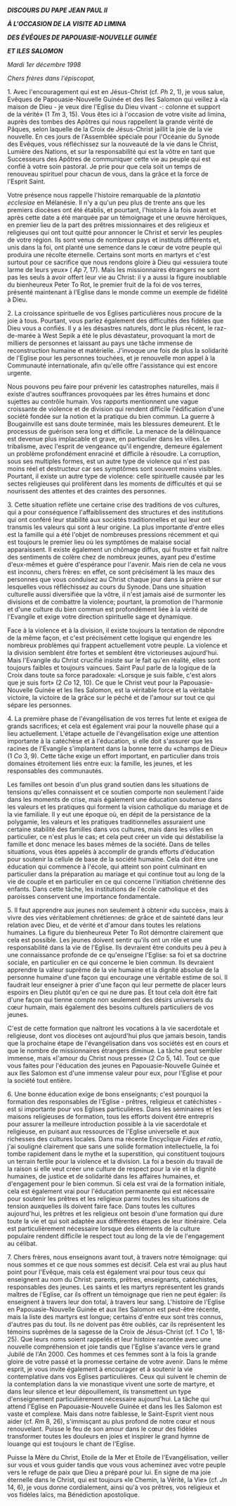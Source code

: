 ***DISCOURS DU PAPE JEAN PAUL II***

***À L'OCCASION DE LA VISITE AD LIMINA***

***DES ÉVÊQUES DE PAPOUASIE-NOUVELLE GUINÉE***

***ET ILES SALOMON***

*Mardi 1er décembre 1998*

*Chers frères dans l'épiscopat,*

1\. Avec l'encouragement qui est en Jésus-Christ (cf. *Ph* 2, 1), je vous salue, Evêques de Papouasie-Nouvelle Guinée et des Iles Salomon qui veillez à «la maison de Dieu - je veux dire l'Eglise du Dieu vivant -: colonne et support de la vérité» (1 *Tm* 3, 15). Vous êtes ici à l'occasion de votre visite ad limina, auprès des tombes des Apôtres qui nous rappellent la grande vérité de Pâques, selon laquelle de la Croix de Jésus-Christ jaillit la joie de la vie nouvelle. En ces jours de l'Assemblée spéciale pour l'Océanie du Synode des Evêques, vous réfléchissez sur la nouveauté de la vie dans le Christ, Lumière des Nations, et sur la responsabilité qui est la vôtre en tant que Successeurs des Apôtres de communiquer cette vie au peuple qui est confié à votre soin pastoral. Je prie pour que cela soit un temps de renouveau spirituel pour chacun de vous, dans la grâce et la force de l'Esprit Saint.

Votre présence nous rappelle l'histoire remarquable de la *plantatio ecclesiae* en Mélanésie. Il n'y a qu'un peu plus de trente ans que les premiers diocèses ont été établis, et pourtant, l'histoire à la fois avant et après cette date a été marquée par un témoignage et une œuvre héroïques, en premier lieu de la part des prêtres missionnaires et des religieux et religieuses qui ont tout quitté pour annoncer le Christ et servir les peuples de votre région. Ils sont venus de nombreux pays et instituts différents et, unis dans la foi, ont planté une semence dans le cœur de votre peuple qui produira une récolte éternelle. Certains sont morts en martyrs et c'est surtout pour ce sacrifice que nous rendons gloire à Dieu qui «essuiera toute larme de leurs yeux» ( *Ap* 7, 17). Mais les missionnaires étrangers ne sont pas les seuls à avoir offert leur vie au Christ: il y a aussi la figure inoubliable du bienheureux Peter To Rot, le premier fruit de la foi de vos terres, présenté maintenant à l'Eglise dans le monde comme un exemple de fidélité à Dieu.

2\. La croissance spirituelle de vos Eglises particulières nous procure de la joie à tous. Pourtant, vous parlez également des difficultés des fidèles que Dieu vous a confiés. Il y a les désastres naturels, dont le plus récent, le raz-de-marée à West Sepik a été le plus dévastateur, provoquant la mort de milliers de personnes et laissant au pays une tâche immense de reconstruction humaine et matérielle. J'invoque une fois de plus la solidarité de l'Eglise pour les personnes touchées, et je renouvelle mon appel à la Communauté internationale, afin qu'elle offre l'assistance qui est encore urgente.

Nous pouvons peu faire pour prévenir les catastrophes naturelles, mais il existe d'autres souffrances provoquées par les êtres humains et donc sujettes au contrôle humain. Vos rapports mentionnent une vague croissante de violence et de division qui rendent difficile l'édification d'une société fondée sur la notion et la pratique du bien commun. La guerre à Bougainville est sans doute terminée, mais les blessures demeurent. Et le processus de guérison sera long et difficile. La menace de la délinquance est devenue plus implacable et grave, en particulier dans les villes. Le tribalisme, avec l'esprit de vengeance qu'il engendre, demeure également un problème profondément enraciné et difficile à résoudre. La corruption, sous ses multiples formes, est un autre type de violence qui n'est pas moins réel et destructeur car ses symptômes sont souvent moins visibles. Pourtant, il existe un autre type de violence: celle spirituelle causée par les sectes religieuses qui prolifèrent dans les moments de difficultés et qui se nourissent des attentes et des craintes des personnes.

3\. Cette situation reflète une certaine crise des traditions de vos cultures, qui a pour conséquence l'affaiblissement des structures et des institutions qui ont conféré leur stabilité aux sociétés traditionnelles et qui leur ont transmis les valeurs qui sont à leur origine. La plus importante d'entre elles est la famille qui a été l'objet de nombreuses pressions récemment et qui est toujours le premier lieu où les symptômes de malaise social apparaissent. Il existe également un chômage diffus, qui frustre et fait naître des sentiments de colère chez de nombreux jeunes, ayant peu d'estime d'eux-mêmes et guère d'espérance pour l'avenir. Mais rien de cela ne vous est inconnu, chers frères: en effet, ce sont précisément là les maux des personnes que vous conduisez au Christ chaque jour dans la prière et sur lesquelles vous réfléchissez au cours du Synode. Dans une situation culturelle aussi diversifiée que la vôtre, il n'est jamais aisé de surmonter les divisions et de combattre la violence; pourtant, la promotion de l'harmonie et d'une culture du bien commun est profondément liée à la vérité de l'Evangile et exige votre direction spirituelle sage et dynamique.

Face à la violence et à la division, il existe toujours la tentation de répondre de la même façon, et c'est précisément cette logique qui engendre les nombreux problèmes qui frappent actuellement votre peuple. La violence et la division semblent être fortes et semblent être victorieuses aujourd'hui. Mais l'Evangile du Christ crucifié insiste sur le fait qu'en réalité, elles sont toujours faibles et toujours vaincues. Saint Paul parle de la logique de la Croix dans toute sa force paradoxale: «Lorsque je suis faible, c'est alors que je suis fort» (2 *Co* 12, 10). Ce que le Christ veut pour la Papouasie-Nouvelle Guinée et les Iles Salomon, est la véritable force et la véritable victoire, la victoire de la grâce sur le péché et de l'amour sur tout ce qui sépare les personnes.

4\. La première phase de l'évangélisation de vos terres fut lente et exigea de grands sacrifices; et cela est également vrai pour la nouvelle phase qui a lieu actuellement. L'étape actuelle de l'évangélisation exige une attention importante à la catéchèse et à l'éducation, si elle doit s'assurer que les racines de l'Evangile s'implantent dans la bonne terre du «champs de Dieu» (1 *Co* 3, 9). Cette tâche exige un effort important, en particulier dans trois domaines étroitement liés entre eux: la famille, les jeunes, et les responsables des communautés.

Les familles ont besoin d'un plus grand soutien dans les situations de tensions qu'elles connaissent et ce soutien comporte non seulement l'aide dans les moments de crise, mais également une éducation soutenue dans les valeurs et les pratiques qui forment la vision catholique du mariage et de la vie familiale. Il y eut une époque où, en dépit de la persistance de la polygamie, les valeurs et les pratiques traditionnelles assuraient une certaine stabilité des familles dans vos cultures, mais dans les villes en particulier, ce n'est plus le cas; et cela peut créer un vide qui déstabilise la famille et donc menace les bases mêmes de la société. Dans de telles situations, vous êtes appelés à accomplir de grands efforts d'éducation pour soutenir la cellule de base de la société humaine. Cela doit être une éducation qui commence à l'école, qui atteint son point culminant en particulier dans la préparation au mariage et qui continue tout au long de la vie de couple et en particulier en ce qui concerne l'initiation chrétienne des enfants. Dans cette tâche, les institutions de l'école catholique et des paroisses conservent une importance fondamentale.

5\. Il faut apprendre aux jeunes non seulement à obtenir «du succès», mais à vivre des vies véritablement chrétiennes: de grâce et de sainteté dans leur relation avec Dieu, et de vérité et d'amour dans toutes les relations humaines. La figure du bienheureux Peter To Rot démontre clairement que cela est possible. Les jeunes doivent sentir qu'ils ont un rôle et une responsabilité dans la vie de l'Eglise. Ils devraient être conduits peu à peu à une connaissance profonde de ce qu'enseigne l'Eglise: sa foi et sa doctrine sociale, en particulier en ce qui concerne le bien commun. Ils devraient apprendre la valeur suprême de la vie humaine et la dignité absolue de la personne humaine d'une façon qui encourage une véritable estime de soi. Il faudrait leur enseigner à prier d'une façon qui leur permette de placer leurs espoirs en Dieu plutôt qu'en ce qui ne dure pas. Et tout cela doit être fait d'une façon qui tienne compte non seulement des désirs universels du cœur humain, mais également des besoins culturels particuliers de vos jeunes.

C'est de cette formation que naîtront les vocations à la vie sacerdotale et religieuse, dont vos diocèses ont aujourd'hui plus que jamais besoin, tandis que la prochaine étape de l'évangélisation dans vos sociétés est en cours et que le nombre de missionnaires étrangers diminue. La tâche peut sembler immense, mais «l'amour du Christ nous presse» (2 *Co* 5, 14). Tout ce que vous faites pour l'éducation des jeunes en Papouasie-Nouvelle Guinée et aux Iles Salomon est d'une immense valeur pour eux, pour l'Eglise et pour la société tout entière.

6\. Une bonne éducation exige de bons enseignants; c'est pourquoi la formation des responsables de l'Eglise - prêtres, religieux et catéchistes - est si importante pour vos Eglises particulières. Dans les séminaires et les maisons religieuses de formation, tous les efforts doivent être entrepris pour assurer la meilleure introduction possible à la vie sacerdotale et religieuse, en puisant aux ressources de l'Eglise universelle et aux richesses des cultures locales. Dans ma récente Encyclique *Fides et ratio*, j'ai souligné clairement que sans une solide formation intellectuelle, la foi tombe rapidement dans le mythe et la superstition, qui constituent toujours un terrain fertile pour la violence et la division. La foi a besoin du travail de la raison si elle veut créer une culture de respect pour la vie et la dignité humaines, de justice et de solidarité dans les affaires humaines, et d'engagement pour le bien commun. Si cela est vrai de la formation initiale, cela est également vrai pour l'éducation permanente qui est nécessaire pour soutenir les prêtres et les religieux parmi toutes les situations de tension auxquelles ils doivent faire face. Dans toutes les cultures aujourd'hui, les prêtres et les religieux ont besoin d'une formation qui dure toute la vie et qui soit adaptée aux différentes étapes de leur itinéraire. Cela est particulièrement nécessaire lorsque des éléments de la culture populaire rendent difficile le respect tout au long de la vie de l'engagement au célibat.

7\. Chers frères, nous enseignons avant tout, à travers notre témoignage: qui nous sommes et ce que nous sommes est décisif. Cela est vrai au plus haut point pour l'Evêque, mais cela est également vrai pour tous ceux qui enseignent au nom du Christ: parents, prêtres, enseignants, catéchistes, responsables des jeunes. Les saints et les martyrs représentent les grands maîtres de l'Eglise, car ils offrent un témoignage que rien ne peut égaler: ils enseignent à travers leur don total, à travers leur sang. L'histoire de l'Eglise en Papouasie-Nouvelle Guinée et aux Iles Salomon est peut-être récente, mais la liste des martyrs est longue; certains d'entre eux sont très connus, d'autres pas du tout. Ils ne doivent pas être oubliés, car ils représentent les témoins suprêmes de la sagesse de la Croix de Jésus-Christ (cf. 1 *Co* 1, 18-25). Que leurs noms soient rappelés et leur histoire racontée avec une nouvelle compréhension et joie tandis que l'Eglise s'avance vers le grand Jubilé de l'An 2000. Ces hommes et ces femmes sont à la fois la grande gloire de votre passé et la promesse certaine de votre avenir. Dans le même esprit, je vous invite également à encourager et à soutenir la vie contemplative dans vos Eglises particulières. Ceux qui suivent le chemin de la contemplation dans la vie monastique vivent une sorte de martyre, et dans leur silence et leur dépouillement, ils transmettent un type d'enseignement particulièrement nécessaire aujourd'hui. La tâche qui attend l'Eglise en Papouasie-Nouvelle Guinée et dans les Iles Salomon est vaste et complexe. Mais dans notre faiblesse, le Saint-Esprit vient nous aider (cf. *Rm* 8, 26), s'immisçant au plus profond de notre cœur et nous renouvelant. Puisse le feu de son amour dans le cœur des fidèles transformer toutes les douleurs en joies et inspirer le grand hymne de louange qui est toujours le chant de l'Eglise.

Puisse la Mère du Christ, Etoile de la Mer et Etoile de l'Evangélisation, veiller sur vous et vous guider tandis que vous vous acheminez avec votre peuple vers le refuge de paix que Dieu a préparé pour lui. En signe de ma joie éternelle dans le Christ, qui est toujours «le Chemin, la Vérité, la Vie» (cf. *Jn* 14, 6), je vous donne cordialement, ainsi qu'à vos prêtres, vos religieux et vos fidèles laïcs, ma Bénédiction apostolique.